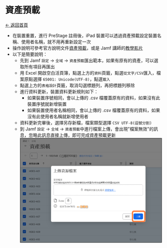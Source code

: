 # 資產預載

[← 返回首頁](./)

* 在裝置重置，進行 PreStage 註冊後，iPad 裝置可以透過資產預載設定裝置名稱、使用者名稱，就不用再重新設定一次
* 操作說明可參考官方說明文件[資產預載](https://learn.jamf.com/zh-TW/bundle/jamf-pro-documentation-current/page/Inventory_Preload.html)，或是 Jamf 講師的[教學影片](https://www.youtube.com/watch?v=MxMk9mVJFbw)
* 以下是簡要說明：
  * 先到 Jamf `設定` → `全域` → `資產預載`匯出範本，如果有原有的資產，可以選取所有項目再匯出
  * 用 Excel 開啟空白活頁簿，點選上方的`資料`頁籤，點選`從文字/CSV`匯入，檔案原點選擇 `65001: Unicode(UTF-8)`，點選`載入`
  * 點選上方的`表格設計`頁籤，取消勾選標題列，再把標題列移除
  * 進行資料更新，裝置資料更新規則如下：
    * 如果裝置序號相同，會以上傳的 .csv 檔覆蓋原有的資料，如果沒有此裝置序號就新增裝置
    * 如果裝置使用者名稱相同，會以上傳的 .csv 檔覆蓋原有的資料，如果沒有此使用者名稱就新增使用者
  * 資料更新完畢後，選擇另存新檔，檔案類型選擇 `CSV UTF-8(逗號分割)`
  * 到 Jamf `設定` → `全域` → `資產預載`中進行檔案上傳，會出現"檔案無效"的訊息，忽略此訊息直接上傳，即可完成資產預載更新
![設定：資產預載上傳](./images/inventory_preload_upload.png)
